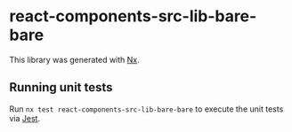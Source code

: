 # react-components-src-lib-bare-bare

This library was generated with [Nx](https://nx.dev).

## Running unit tests

Run `nx test react-components-src-lib-bare-bare` to execute the unit tests via [Jest](https://jestjs.io).
